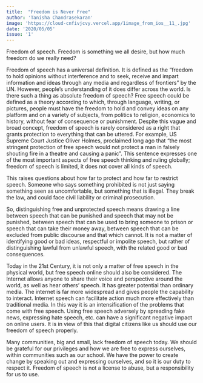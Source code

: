 ```yaml
---
title:  "Freedom is Never Free"
author: 'Tanisha Chandrasekaran'
image: 'https://cloud-cnfivjcvy.vercel.app/1image_from_ios__11_.jpg'
date: '2020/05/05'
issue: '1'
---
```


Freedom of speech. Freedom is something we all desire, but how much freedom do we really need? 

Freedom of speech has a universal definition. It is defined as the “freedom to hold opinions without interference and to seek, receive and impart information and ideas through any media and regardless of frontiers” by the UN. However, people’s understanding of it does differ across the world. Is there such a thing as absolute freedom of speech? Free speech could be defined as a theory according to which, through language, writing, or pictures, people must have the freedom to hold and convey ideas on any platform and on a variety of subjects, from politics to religion, economics to history, without fear of consequence or punishment. Despite this vague and broad concept, freedom of speech is rarely considered as a right that grants protection to everything that can be uttered. For example,  US Supreme Court Justice Oliver Holmes, proclaimed long ago that “the most stringent protection of free speech would not protect a man in falsely shouting fire in a theatre and causing a panic”. This sentence expresses one of the most important aspects of free speech thinking and ruling globally; freedom of speech is limited, it does not cover all kinds of speech.

This raises questions about how far to protect and how far to restrict speech. Someone who says something prohibited is not just saying something seen as uncomfortable, but something that is illegal. They break the law, and could face civil liability or criminal prosecution.

So, distinguishing free and unprotected speech means drawing a line between speech that can be punished and speech that may not be punished, between speech that can be used to bring someone to prison or speech that can take their money away, between speech that can be excluded from public discourse and that which cannot. It is not a matter of identifying good or bad ideas, respectful or impolite speech, but rather of distinguishing lawful from unlawful speech, with the related good or bad consequences.

Today in the 21st Century, it is not only a matter of free speech in the physical world, but free speech online should also be considered. The Internet allows anyone to share their voice and perspective around the world, as well as hear others’ speech. It has greater potential than ordinary media. The internet is far more widespread and gives people the capability to interact. Internet speech can facilitate action much more effectively than traditional media. In this way it is an intensification of the problems that come with free speech. Using free speech adversely by spreading fake news, expressing hate speech, etc. can have a significant negative impact on online users. It is in view of this that digital citizens like us should use our freedom of speech properly.

Many communities, big and small, lack freedom of speech today. We should be grateful for our privileges and how we are free to express ourselves, within communities such as our school. We have the power to create change by speaking out and expressing ourselves, and so it is our duty to respect it. Freedom of speech is not a license to abuse, but a responsibility for us to use.
